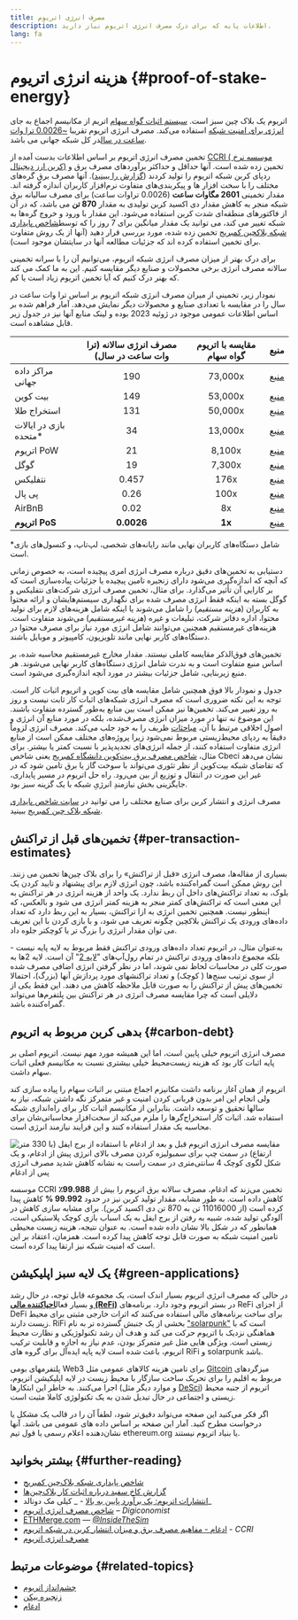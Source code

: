```yaml
---
title: مصرف انرژی اتریوم
description: اطلاعات پایه که برای درک مصرف انرژی اتریوم نیاز دارید.
lang: fa
---
```


# هزینه انرژی اتریوم {#proof-of-stake-energy}

اتریوم یک بلاک چین سبز است. [سیستم اثبات گواه سهام](/developers/docs/consensus-mechanisms/pos) اتریم از مکانیسم اجماع به جای [انرژی برای امنیت شبکه](/developers/docs/consensus-mechanisms/pow) استفاده می‌کند. مصرف انرژی اتریوم تقریبا [~0.0026 ترا وات ساعت در سال](https://carbon-ratings.com/eth-report-2022)در کل شبکه جهانی می باشد.

تخمین مصرف انرژی اتریوم بر اساس اطلاعات بدست آمده از [CCRI ( موسسه نرخ کربن ارز دیجیتال)](https://carbon-ratings.com) تخمین زده شده است. آنها حداقل و حداکثر برآوردهای مصرف برق و ردپای کربن شبکه اتریوم را تولید کردند ([گزارش را ببینید](https://carbon-ratings.com/eth-report-2022)). آنها مصرف برق گره‌های مختلف را با سخت افزار ها و پیکربندی‌های متفاوت نرم‌افزار کاربران اندازه گرفته اند. مقدار تخمینی **2601 مگاوات ساعت** (0.0026 تراوات ساعت) برای مصرف سالیانه برق شبکه منجر به کاهش مقدار دی اکسید کربن تولیدی به مقدار **870 تن** می باشد، که در آن از فاکتورهای منطقه‌ای شدت کربن استفاده می‌شود. این مقدار با ورود و خروج گره‌ها به شبکه تغییر می کند، می توانید یک مقدار میانگین برای 7 روز را که توسط[شاخص پایداری شبکه بلاکچین کمبریج](https://ccaf.io/cbnsi/ethereum) تخمین زده شده، مورد بررسی قرار دهید (آنها از یک روش متفاوت برای تخمین استفاده کرده اند که جزئیات مطالعه آنها در سایتشان موجود است).

برای درک بهتر از میزان مصرف انرژی شبکه اتریوم، می‌توانیم آن را با سرانه تخمینی سالانه مصرف انرژی برخی محصولات و صنایع دیگر مقایسه کنیم. این به ما کمک می کند که بهنر درک کنیم که آیا تخمین اتریوم زیاد است یا کم.

<EnergyConsumptionChart />

نمودار زیر، تخمینی از میران مصرف انرژی شبکه اتریوم بر اساس ترا وات ساعت در سال را در مقایسه با تعدادی صنایع و محصولات دیگر نمایش می‌دهد. آمار فراهم شده بر اساس اطلاعات عمومی موجود در ژوئیه 2023 بوده و لینک منابع آنها نیز در جدول زیر قابل مشاهده است.

|                          | مصرف انرژی سالانه (ترا وات ساعت در سال) | مقایسه با اتریوم گواه سهام |                                                                                      منبع                                                                                       |
|:------------------------ |:---------------------------------------:|:--------------------------:|:-------------------------------------------------------------------------------------------------------------------------------------------------------------------------------:|
| مراکز داده جهانی         |                   190                   |          73,000x           |                                    [منبع](https://www.iea.org/commentaries/data-centres-and-energy-from-global-headlines-to-local-headaches)                                    |
| بیت کوین                 |                   149                   |          53,000x           |                                                                 [منبع](https://ccaf.io/cbnsi/cbeci/comparisons)                                                                 |
| استخراج طلا              |                   131                   |          50,000x           |                                                                 [منبع](https://ccaf.io/cbnsi/cbeci/comparisons)                                                                 |
| بازی در ایالات متحده\* |                   34                    |          13,000x           |                 [منبع](https://www.researchgate.net/publication/336909520_Toward_Greener_Gaming_Estimating_National_Energy_Use_and_Energy_Efficiency_Potential)                 |
| اتریوم PoW               |                   21                    |           8,100x           |                                                                    [منبع](https://ccaf.io/cbnsi/ethereum/1)                                                                     |
| گوگل                     |                   19                    |           7,300x           |                                           [منبع](https://www.gstatic.com/gumdrop/sustainability/google-2022-environmental-report.pdf)                                           |
| نتفلیکس                  |                  0.457                  |            176x            | [منبع](https://assets.ctfassets.net/4cd45et68cgf/7B2bKCqkXDfHLadrjrNWD8/e44583e5b288bdf61e8bf3d7f8562884/2021_US_EN_Netflix_EnvironmentalSocialGovernanceReport-2021_Final.pdf) |
| پی پال                   |                  0.26                   |            100x            |                                  [منبع](https://s202.q4cdn.com/805890769/files/doc_downloads/global-impact/CDP_Climate_Change_PayPal-(1).pdf)                                   |
| AirBnB                   |                  0.02                   |             8x             |                               [منبع](https://s26.q4cdn.com/656283129/files/doc_downloads/governance_doc_updated/Airbnb-ESG-Factsheet-(Final).pdf)                               |
| **اتریوم PoS**           |               **0.0026**                |           **1x**           |                                                               [منبع](https://carbon-ratings.com/eth-report-2022)                                                                |

\*شامل دستگاه‌های کاربران نهایی مانند رایانه‌های شخصی، لپ‌تاپ، و کنسول‌های بازی است.

دستیابی به تخمین‌های دقیق درباره مصرف انرژی امری پیچیده است، به خصوص زمانی که آنچه که اندازه‌گیری می‌شود دارای زنجیره تامین پیچیده یا جزئیات پیاده‌سازی است که بر کارایی آن تأثیر می‌گذارد. برای مثال، تخمین‌ مصرف انرژی شرکت‌های نتفلیکس و گوگل بسته به اینکه فقط انرژی مصرف شده برای نگهداری سیستم‌هایشان و ارائه محتوا به کاربران (_هزینه مستقیم_) را شامل می‌شوند یا اینکه شامل هزینه‌های لازم برای تولید محتوا، اداره دفاتر شرکت، تبلیغات و غیره (_هزینه غیرمستقیم_) می‌شوند متفاوت است. هزینه‌های غیرمستقیم همچنین می‌توانند شامل انرژی مورد نیاز برای مصرف محتوا در دستگاه‌های کاربر نهایی مانند تلویزیون، کامپیوتر و موبایل باشند.

تخمین‌های فوق‌الذکر مقایسه کاملی نیستند. مقدار مخارج غیرمستقیم محاسبه شده، بر اساس منبع متفاوت است و به ندرت شامل انرژی دستگاه‌های کاربر نهایی می‌شوند. هر منبع زیربنایی، شامل جزئیات بیشتر در مورد آنچه اندازه‌گیری می‌شود است.

جدول و نمودار بالا فوق همچنین شامل مقایسه های بیت کوین و اتریوم اثبات کار است. توجه به این نکته ضروری است که مصرف انرژی شبکه‌های اثبات کار ثابت نیست و روز به روز تغییر می‌کند. تخمین‌ها نیز ممکن است بین منابع به‌طور گسترده‌ متفاوت باشند. این موضوع نه تنها در مورد میزان انرژی مصرف‌شده، بلکه در مورد منابع آن انرژی و اصول اخلاقی مرتبط با آن، [مباحثات](https://www.coindesk.com/business/2020/05/19/the-last-word-on-bitcoins-energy-consumption/) ظریف را به خود جلب می‌کند. مصرف انرژی لزوماً دقیقاً به ردپای محیط‌زیستی مربوط نمی‌شود زیرا پروژه‌های مختلف ممکن است از منابع انرژی متفاوت استفاده کنند، از جمله انرژی‌های تجدید‌پذیر با نسبت کمتر یا بیشتر. برای مثال، [شاخص مصرف برق بیت‌کوین دانشگاه کمبریج](https://ccaf.io/cbnsi/cbeci/comparisons) یعنی شاخص Cbeci نشان می‌دهد که تقاضای شبکه بیت‌کوین از نظر تئوری می‌تواند با سوخت گاز یا برق تامین شود که در غیر این صورت در انتقال و توزیع از بین می‌رود. راه حل اتریوم در مسیر پایداری، جایگزینی بخش نیازمندِ انرژیِ شبکه با یک گزینه سبز بود.

مصرف انرژی و انتشار کربن برای صنایع مختلف را می توانید در [سایت شاخص پایداری شبکه بلاک چین کمبریج](https://ccaf.io/cbnsi/ethereum) ببینید.

## تخمین‌های قبل از تراکنش {#per-transaction-estimates}

بسیاری از مقاله‌ها، مصرف انرژی «قبل از تراکنش» را برای بلاک چین‌ها تخمین می زنند. این روش ممکن است گمراه‌کننده باشد، چون انرژی لازم برای پیشنهاد و تایید کردن یک بلوک، به تعداد تراکنش‌های داخل آن ربط ندارد. یک واحد از هزینه انرژی در هر تراکنش به این معنی است که تراکنش‌های کمتر منجر به هزینه کمتر انرژی می شود و بالعکس، که اینطور نیست. همچنین تخمین انرژی به ازا تراکنش، بسیار به این ربط دارد که تعداد داده‌های ورودی یک تراکنش بلاکچین چگونه تعریف می شود، و با بازی کردن با این تعریف می توان مقدار انرژی را بزرگ تر یا کوچکتر جلوه داد.

به‌عنوان مثال، در اتریوم تعداد داده‌های ورودی تراکنش فقط مربوط به لایه پایه نیست - بلکه مجموع داده‌های ورودی تراکنش در تمام رول‌‌آپ‌های "[لایه 2](/layer-2/)" آن است. لایه 2ها به صورت کلی در محاسبات لحاظ نمی شوند، اما در نظر گرفتن انرژی اضافی مصرف شده از سوی ترتیب سنج‌ها ( کوچک) و تعداد تراکنشهای مورد پردازش آنها (بزرگ)، احتمالا تخمین‌های پیش از تراکنش را به صورت قابل ملاحظه‌ کاهش می دهند. این فقط یکی از دلایلی است که چرا مقایسه مصرف انرژی در هر تراکنش بین پلتفرم‌ها می‌تواند گمراه‌کننده باشد.

## بدهی کربن مربوط به اتریوم {#carbon-debt}

مصرف انرژی اتریوم خیلی پایین است، اما این همیشه مورد مهم نیست. اتریوم اصلی بر پایه اثبات کار بود که هزینه زیست‌محیط خیلی بیشتری نسبت به مکانیسم فعلی اثبات سهام داشت.

اتریوم از همان آغاز برنامه داشت مکانیزم اجماع مبتنی بر اثبات سهام را پیاده سازی کند ولی انجام این امر بدون قربانی کردن امنیت و غیر متمرکز نگه داشتن شبکه، نیاز به سالها تحقیق و توسعه داشت. بنابراین از مکانیسم اثبات کار برای راه‌اندازی شبکه استفاده شد. اثبات کار استخراج‌گرها را ملزم می‌کند از سخت‌افزار محاسباتی‌شان برای محاسبه یک مقدار استفاده کنند و این فرایند نیازمند انرژی است.

![مقایسه مصرف انرژی اتریوم قبل و بعد از ادغام با استفاده از برج ایفل (با 330 متر ارتفاع) در سمت چپ برای سمبولیزه کردن مصرف بالای انرژی پیش از ادغام،‌ و یک شکل لگوی کوچک 4 سانتی‌متری در سمت راست به نشانه کاهش شدید مصرف انرژی پس از ادغام](energy_consumption_pre_post_merge.png)

موسسه CCRI تخمین می‌زند که ادغام، مصرف سالانه برق اتریوم را بیش از **99.988٪** کاهش داده است. به طور مشابه، مقدار تولید کربن نیز در حدود **99.992 %** کاهش پیدا کرده است (از 11016000 تن به 870 تن دی اکسید کربن). برای مشابه سازی کاهش در آلودگی تولید شده، شبیه به رفتن از برج ایفل به یک اسباب بازی کوچک پلاستیکی است، همانطور که در شکل بالا نشان داده شده است. به عنوان نتیجه، هزینه زیست محیطی تامین امنیت شبکه به صورت قابل توجه کاهش پیدا کرده است. همزمان، اعتقاد بر این است که امنیت شبکه نیز ارتقا پیدا کرده است.

## یک لایه سبز اپلیکیشن {#green-applications}

در حالی که مصرف انرژی اتریوم بسیار اندک است، یک مجموعه قابل توجه، در حال رشد و بسیار فعال[**احیاکننده مالی (ReFi)**](/refi/) در بستر اتریوم وجود دارد. برنامه‌های ReFi از اجزای DeFi برای ساخت برنامه‌های مالی استفاده می‌کنند که اثرات خارجی مثبتی برای محیط زیست دارند. RiFi بخشی از یک جنبش گسترده تر به نام ["solarpunk"](https://en.wikipedia.org/wiki/Solarpunk) است که با هماهنگی نزدیک با اتریوم حرکت می کند و هدف آن رشد تکنولوژیکی و نظارت محیط زیستی است. ویژگی هایی مثل غیر متمرکز بودن، عدم نیاز به اجازه و قابلیت ترکیب اتریوم، باعث شده است لایه پایه ایده‌آل برای گروه های RiFi و solarpunk باشد.

پلتفرمهای بومی Web3 برای تامین هزینه کالاهای عمومی مثل [Gitcoin](https://gitcoin.co) میزگردهای مربوط به اقلیم را برای تحریک ساخت سازگار با محیط زیست در لایه اپلیکیشن اتریوم، اجرا می‌کنند. به خاطر این ابتکارها (و موارد دیگر مثل [DeSci](/desci/)) اتریوم از جنبه محیط زیستی و اجتماعی در حال تبدیل شدن به یک تکنولوژی کاملا مثبت است.

<InfoBanner emoji=":evergreen_tree:">
  اگر فکر می‌کنید این صفحه می‌تواند دقیق‌تر شود، لطفاً آن را در قالب یک مشکل یا درخواست مطرح کنید. آمار این صفحه بر اساس داده های عمومی می باشد. آنها نشان‌دهنده اعلام رسمی یا قول تیم ethereum.org یا بنیاد اتریوم نیستند.
</InfoBanner>

## بیشتر بخوانید {#further-reading}

- [شاخص پایداری شبکه بلاک‌چین کمبریج](https://ccaf.io/cbnsi/ethereum)
- [گزارش کاخ سفید درباره اثبات کار بلاک‌چین‌ها](https://web.archive.org/web/20221109005700/https://www.whitehouse.gov/wp-content/uploads/2022/09/09-2022-Crypto-Assets-and-Climate-Report.pdf)
- [انتشارات اتریوم: یک برآورد پایین به بالا](https://kylemcdonald.github.io/ethereum-emissions/) - _ کیلی مک دونالد_
- [شاخص مصرف انرژی اتریوم](https://digiconomist.net/ethereum-energy-consumption/) – _Digiconomist_
- [ETHMerge.com](https://ethmerge.com/) — _[@InsideTheSim](https://twitter.com/InsideTheSim)_
- [ادغام - مفاهیم مصرف برق و میزان انتشار کربن در شبکه اتریوم](https://carbon-ratings.com/eth-report-2022) - _CCRI_
- [مصرف انرژی اتریوم](https://mirror.xyz/jmcook.eth/ODpCLtO4Kq7SCVFbU4He8o8kXs418ZZDTj0lpYlZkR8)

## موضوعات مرتبط {#related-topics}

- [چشم‌انداز اتریوم](/roadmap/vision/)
- [زنجیره بیکن](/roadmap/beacon-chain)
- [ادغام](/roadmap/merge/)
